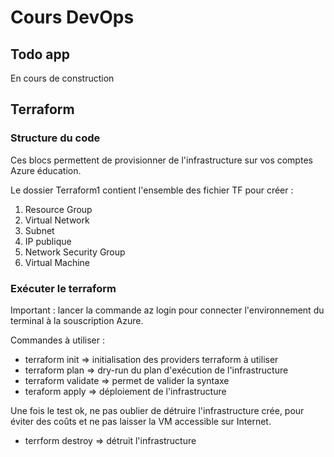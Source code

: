 # Cours DevOps

## Todo app

En cours de construction

## Terraform

### Structure du code

Ces blocs permettent de provisionner de l'infrastructure sur vos comptes Azure éducation.

Le dossier Terraform1 contient l'ensemble des fichier TF pour créer :
1. Resource Group
2. Virtual Network
3. Subnet
4. IP publique
5. Network Security Group
6. Virtual Machine

### Exécuter le terraform

Important : lancer la commande az login pour connecter l'environnement du terminal à la souscription Azure.

Commandes à utiliser :

- terraform init => initialisation des providers terraform à utiliser
- terraform plan => dry-run du plan d'exécution de l'infrastructure
- terraform validate => permet de valider la syntaxe
- teraform apply => déploiement de l'infrastructure

Une fois le test ok, ne pas oublier de détruire l'infrastructure crée, pour éviter des coûts et ne pas laisser la VM accessible sur Internet.

- terrform destroy => détruit l'infrastructure